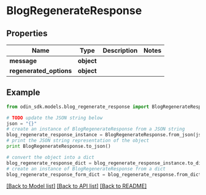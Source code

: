 # BlogRegenerateResponse


## Properties

Name | Type | Description | Notes
------------ | ------------- | ------------- | -------------
**message** | **object** |  | 
**regenerated_options** | **object** |  | 

## Example

```python
from odin_sdk.models.blog_regenerate_response import BlogRegenerateResponse

# TODO update the JSON string below
json = "{}"
# create an instance of BlogRegenerateResponse from a JSON string
blog_regenerate_response_instance = BlogRegenerateResponse.from_json(json)
# print the JSON string representation of the object
print BlogRegenerateResponse.to_json()

# convert the object into a dict
blog_regenerate_response_dict = blog_regenerate_response_instance.to_dict()
# create an instance of BlogRegenerateResponse from a dict
blog_regenerate_response_form_dict = blog_regenerate_response.from_dict(blog_regenerate_response_dict)
```
[[Back to Model list]](../README.md#documentation-for-models) [[Back to API list]](../README.md#documentation-for-api-endpoints) [[Back to README]](../README.md)



